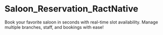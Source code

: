 # Saloon_Reservation_RactNative
Book your favorite saloon in seconds with real-time slot availability. Manage multiple branches, staff, and bookings with ease!
